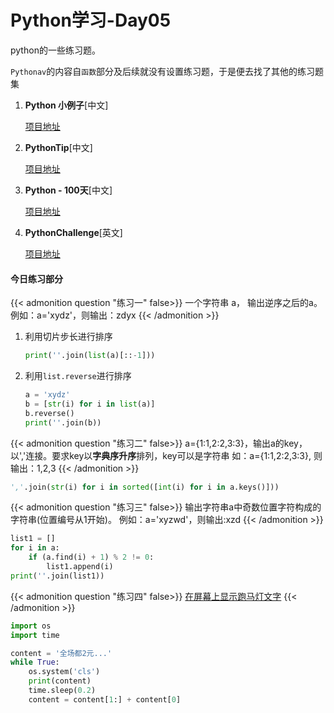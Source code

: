 # Python学习-Day05


python的一些练习题。

<!--more-->

`Pythonav`的内容自`函数`部分及后续就没有设置练习题，于是便去找了其他的练习题集

1. **Python 小例子**[中文]

   [项目地址](https://github.com/jackzhenguo/python-small-examples)

2. **PythonTip**[中文]

   [项目地址](http://www.pythontip.com/)

3. **Python - 100天**[中文]

   [项目地址](https://github.com/jackfrued/Python-100-Days)

4. **PythonChallenge**[英文]

   [项目地址](http://www.pythonchallenge.com/)



#### 今日练习部分

{{< admonition question "练习一" false>}}
一个字符串 a， 输出逆序之后的a。
例如：a='xydz'，则输出：zdyx
{{< /admonition >}}

1. 利用切片步长进行排序

   ```python
   print(''.join(list(a)[::-1]))
   ```

2. 利用`list.reverse`进行排序

   ```python
   a = 'xydz'
   b = [str(i) for i in list(a)]
   b.reverse()
   print(''.join(b))
   ```

   

{{< admonition question "练习二" false>}}
a={1:1,2:2,3:3}，输出a的key，以','连接。要求key以**字典序升序**排列，key可以是字符串
如：a={1:1,2:2,3:3}, 则输出：1,2,3
{{< /admonition >}}

```python
','.join(str(i) for i in sorted([int(i) for i in a.keys()]))
```



{{< admonition question "练习三" false>}}
输出字符串a中奇数位置字符构成的字符串(位置编号从1开始)。
例如：a='xyzwd'，则输出:xzd
{{< /admonition >}}

```python
list1 = []
for i in a:
    if (a.find(i) + 1) % 2 != 0:
        list1.append(i)
print(''.join(list1))
```



{{< admonition question "练习四" false>}}
[在屏幕上显示跑马灯文字](https://github.com/jackfrued/Python-100-Days/blob/master/Day01-15/07.%E5%AD%97%E7%AC%A6%E4%B8%B2%E5%92%8C%E5%B8%B8%E7%94%A8%E6%95%B0%E6%8D%AE%E7%BB%93%E6%9E%84.md#%E7%BB%83%E4%B9%A01%E5%9C%A8%E5%B1%8F%E5%B9%95%E4%B8%8A%E6%98%BE%E7%A4%BA%E8%B7%91%E9%A9%AC%E7%81%AF%E6%96%87%E5%AD%97)
{{< /admonition >}}

```python
import os
import time

content = '全场都2元...'
while True:
    os.system('cls')
    print(content)
    time.sleep(0.2)
    content = content[1:] + content[0]
```








